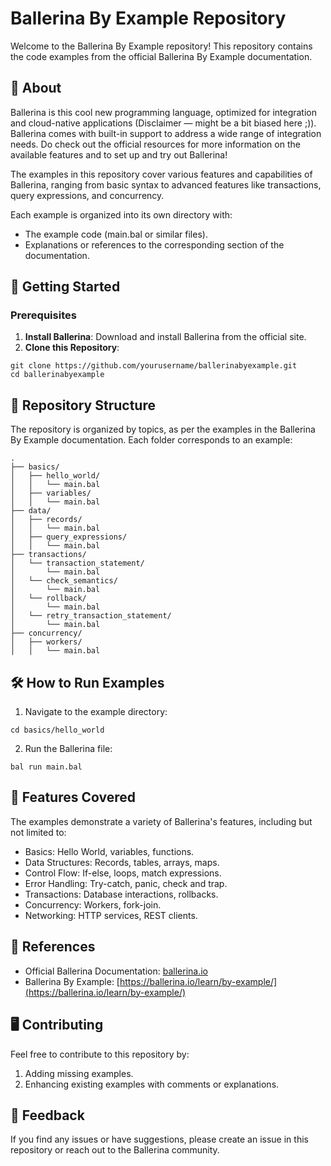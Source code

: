 # Ballerina By Example Repository
Welcome to the Ballerina By Example repository! This repository contains the code examples from the official Ballerina By Example documentation.

## 📘 About
Ballerina is this cool new programming language, optimized for integration  and cloud-native applications (Disclaimer — might be a bit biased here ;)). Ballerina comes with built-in support to address a wide range of integration needs. Do check out the official resources for more information on the available features and to set up and try out Ballerina!

The examples in this repository cover various features and capabilities of Ballerina, ranging from basic syntax to advanced features like transactions, query expressions, and concurrency.

Each example is organized into its own directory with:
- The example code (main.bal or similar files).
- Explanations or references to the corresponding section of the documentation.

## 🚀 Getting Started

### Prerequisites
1. **Install Ballerina**: Download and install Ballerina from the official site.
2. **Clone this Repository**:

```
git clone https://github.com/yourusername/ballerinabyexample.git
cd ballerinabyexample
```

## 📂 Repository Structure
The repository is organized by topics, as per the examples in the Ballerina By Example documentation. Each folder corresponds to an example:

```
.
├── basics/
│   ├── hello_world/
│   │   └── main.bal
│   ├── variables/
│   │   └── main.bal
├── data/
│   ├── records/
│   │   └── main.bal
│   ├── query_expressions/
│   │   └── main.bal
├── transactions/
│   └── transaction_statement/
│       └── main.bal
│   └── check_semantics/
│       └── main.bal
│   └── rollback/
│       └── main.bal
│   └── retry_transaction_statement/
│       └── main.bal
├── concurrency/
│   ├── workers/
│   │   └── main.bal
```

## 🛠️ How to Run Examples
1. Navigate to the example directory:
```
cd basics/hello_world
```
2. Run the Ballerina file:
```
bal run main.bal
```

## 🌟 Features Covered
The examples demonstrate a variety of Ballerina's features, including but not limited to:

- Basics: Hello World, variables, functions.
- Data Structures: Records, tables, arrays, maps.
- Control Flow: If-else, loops, match expressions.
-  Error Handling: Try-catch, panic, check and trap.
- Transactions: Database interactions, rollbacks.
- Concurrency: Workers, fork-join.
- Networking: HTTP services, REST clients.

## 📄 References
- Official Ballerina Documentation: [ballerina.io](https://ballerina.io/)
- Ballerina By Example: [https://ballerina.io/learn/by-example/](https://ballerina.io/learn/by-example/)

## 🖥️ Contributing
Feel free to contribute to this repository by:
1. Adding missing examples.
2. Enhancing existing examples with comments or explanations.

## 💬 Feedback
If you find any issues or have suggestions, please create an issue in this repository or reach out to the Ballerina community.
